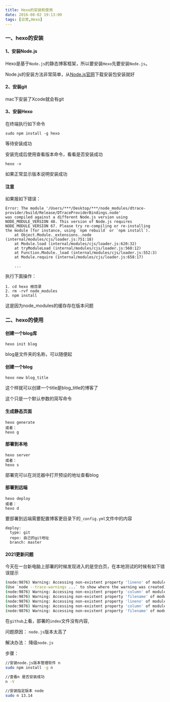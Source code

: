 ```yaml
---
title: Hexo的安装和使用
date: 2016-08-02 19:13:00
tags: [日常,Hexo]
---
```



### 一、hexo的安装

#### 1、安装Node.js

Hexo是基于`Node.js`的静态博客框架，所以要安装`Hexo`先要安装`Node.js`。


Node.js的安装方法非常简单，从[Node.js官网](https://nodejs.org/en/)下载安装包安装就好

#### 2、安装git

mac下安装了Xcode就会有git

<!-- more -->


#### 3、安装Hexo

在终端执行如下命令

```
sudo npm install -g hexo
```

等待安装成功

安装完成后使用查看版本命令，看看是否安装成功

```
hexo -v
```

如果正常显示版本说明安装成功

#### 注意

如果报如下错误：

```
Error: The module '/Users/***/Desktop/***/node_modules/dtrace-provider/build/Release/DTraceProviderBindings.node'
was compiled against a different Node.js version using
NODE_MODULE_VERSION 48. This version of Node.js requires
NODE_MODULE_VERSION 67. Please try re-compiling or re-installing
the module (for instance, using `npm rebuild` or `npm install`).
    at Object.Module._extensions..node (internal/modules/cjs/loader.js:751:18)
    at Module.load (internal/modules/cjs/loader.js:620:32)
    at tryModuleLoad (internal/modules/cjs/loader.js:560:12)
    at Function.Module._load (internal/modules/cjs/loader.js:552:3)
    at Module.require (internal/modules/cjs/loader.js:658:17)
    
    ...
```

执行下面操作：

```
1. cd hexo 根目录
2. rm -rvf node_modules
3. npm install

```

这是因为node_modules的缓存存在版本问题


### 二、hexo的使用

#### 创建一个blog库

```
hexo init blog
```

blog是文件夹的名称，可以随便起

#### 创建一个blog

```
hexo new blog_title
```

这个样就可以创建一个title是blog_title的博客了

这个只是一个默认参数的简写命令

#### 生成静态页面

```
hexo generate		
或者：
hexo g
```

#### 部署到本地

```
hexo server			
或者：
hexo s
```

部署完可以在浏览器中打开预设的地址查看blog


#### 部署到远端

```
hexo deploy			
或者：
hexo d
```

要部署到远端需要配置博客更目录下的`_config.yml`文件中的内容

```
deploy:
  type: git
  repo: 自己的git地址
  branch: master
```

#### 2021更新问题

今天在一台新电脑上部署的时候发现进入的是空白页，在本地测试的时候有如下错误提示

```sh
(node:9876) Warning: Accessing non-existent property 'lineno' of module exports inside circular dependency
(Use `node --trace-warnings ...` to show where the warning was created)
(node:9876) Warning: Accessing non-existent property 'column' of module exports inside circular dependency
(node:9876) Warning: Accessing non-existent property 'filename' of module exports inside circular dependency
(node:9876) Warning: Accessing non-existent property 'lineno' of module exports inside circular dependency
(node:9876) Warning: Accessing non-existent property 'column' of module exports inside circular dependency
(node:9876) Warning: Accessing non-existent property 'filename' of module exports inside circular dependency
```



在`github`上看，部署的`index`文件没有内容,

问题原因： `node.js`版本太高了

解决办法： 降级`node.js`

步骤：

```sh
//安装node.js版本管理软件 n
sudo npm install -g n

//查看n 是否安装成功
n -V

//安装指定版本 node
sudo n 13.14

```





